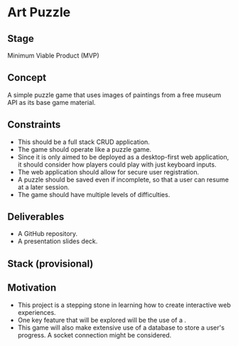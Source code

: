 # Art Puzzle

## Stage

Minimum Viable Product (MVP)

## Concept

A simple puzzle game that uses images of paintings from a free museum API as its base game material.

## Constraints

- This should be a full stack CRUD application.
- The game should operate like a puzzle game.
- Since it is only aimed to be deployed as a desktop-first web application, it should consider how players could play with just keyboard inputs.
- The web application should allow for secure user registration.
- A puzzle should be saved even if incomplete, so that a user can resume at a later session.
- The game should have multiple levels of difficulties.

## Deliverables

- A GitHub repository.
- A presentation slides deck.

## Stack (provisional)

## Motivation

- This project is a stepping stone in learning how to create interactive web experiences.
- One key feature that will be explored will be the use of a <Canvas>.
- This game will also make extensive use of a database to store a user's progress. A socket connection might be considered.
